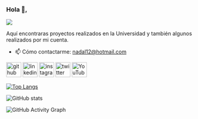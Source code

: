 ### Hola 👋,  
![](https://wptavern.com/wp-content/uploads/2014/06/revisr-banner.png)

Aquí encontraras proyectos realizados en la Universidad y también algunos realizados por mi cuenta. 

- 📫 Cómo contactarme: nadal12@hotmail.com 


[<img src='https://cdn.jsdelivr.net/npm/simple-icons@3.0.1/icons/github.svg' alt='github' height='40'>](https://github.com/nadal12)  [<img src='https://cdn.jsdelivr.net/npm/simple-icons@3.0.1/icons/linkedin.svg' alt='linkedin' height='40'>](https://www.linkedin.com/in/nadalllabres/)  [<img src='https://cdn.jsdelivr.net/npm/simple-icons@3.0.1/icons/instagram.svg' alt='instagram' height='40'>](https://www.instagram.com/nadalllabres/)  [<img src='https://cdn.jsdelivr.net/npm/simple-icons@3.0.1/icons/twitter.svg' alt='twitter' height='40'>](https://twitter.com/NadalLlabres)  [<img src='https://cdn.jsdelivr.net/npm/simple-icons@3.0.1/icons/youtube.svg' alt='YouTube' height='40'>](https://www.youtube.com/channel/UCut8vA7LFIeBri0wQEnUj7A)  

[![Top Langs](https://github-readme-stats.vercel.app/api/top-langs/?username=nadal12)](https://github.com/anuraghazra/github-readme-stats)

![GitHub stats](https://github-readme-stats.vercel.app/api?username=nadal12&show_icons=true&count_private=true)  

![GitHub Activity Graph](https://activity-graph.herokuapp.com/graph?username=nadal12)
